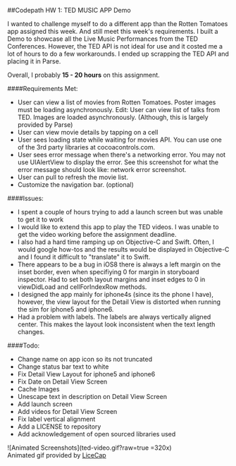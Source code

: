 ##Codepath HW 1: TED MUSIC APP Demo

I wanted to challenge myself to do a different app than the Rotten Tomatoes app assigned this week. And still meet this week's requirements.
I built a Demo to showcase all the Live Music Performances from the TED Conferences. However, the TED API is not ideal for use and it costed me a lot of hours to do a few workarounds. I ended up scrapping the TED API and placing it in Parse. 

Overall, I probably **15 - 20 hours** on this assignment. 

####Requirements Met:

- User can view a list of movies from Rotten Tomatoes. Poster images must be loading asynchronously. Edit: User can view list of talks from TED. Images are loaded asynchronously. (Although, this is largely provided by Parse)
- User can view movie details by tapping on a cell
- User sees loading state while waiting for movies API. You can use one of the 3rd party libraries at cocoacontrols.com.
- User sees error message when there's a networking error. You may not use UIAlertView to display the error. See this screenshot for what the error message should look like: network error screenshot.
- User can pull to refresh the movie list.
- Customize the navigation bar. (optional)

####Issues:
- I spent a couple of hours trying to add a launch screen but was unable to get it to work
- I would like to extend this app to play the TED videos. I was unable to get the video working before the assignment deadline.
- I also had a hard time ramping up on Objective-C and Swift. Often, I would google how-tos and the results would be displayed in Objective-C and I found it difficult to "translate" it to Swift.
- There appears to be a bug in iOS8 there is always a left margin on the inset border, even when specifiying 0 for margin in storyboard inspector. Had to set both layout margins and inset edges to 0 in viewDidLoad and cellForIndexRow methods.
- I designed the app mainly for iphone4s (since its the phone I have), however, the view layout for the Detail View is distorted when running the sim for iphone5 and iphone6.
- Had a problem with labels. The labels are always vertically aligned center. This makes the layout look inconsistent when the text length changes.

####Todo:
- Change name on app icon so its not truncated
- Change status bar text to white
- Fix Detail View Layout for iphone5 and iphone6
- Fix Date on Detail View Screen
- Cache Images
- Unescape text in description on Detail View Screen
- Add launch screen
- Add videos for Detail View Screen
- Fix label vertical alignment
- Add a LICENSE to repository
- Add acknowledgement of open sourced libraries used

![Animated Screenshots](ted-video.gif?raw=true =320x)
<br>Animated gif provided by [LiceCap](http://www.cockos.com/licecap/)
